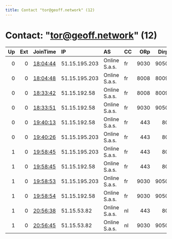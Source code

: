 ```yaml
---
title: Contact "tor@geoff.network" (12)
---
```


# Contact: "tor@geoff.network" (12)

|   Up |   Ext | JoinTime                                                                                            | IP            | AS            | CC   |   ORp |   Dirp | OS    | Version   | Nickname         |   eFamMembers |
|-----:|------:|:----------------------------------------------------------------------------------------------------|:--------------|:--------------|:-----|------:|-------:|:------|:----------|:-----------------|--------------:|
|    0 |     0 | [18:04:44](https://metrics.torproject.org/rs.html#details/2964B153990F9E6C9B234F109C595A827F9BFC5A) | 51.15.195.203 | Online S.a.s. | fr   |  9030 |   9050 | Linux | 0.4.2.7   | GeoffNetzeus     |             6 |
|    0 |     0 | [18:04:48](https://metrics.torproject.org/rs.html#details/B8D01A3E00686E30C0BE7C013868DC6970CB8514) | 51.15.195.203 | Online S.a.s. | fr   |  8008 |   8009 | Linux | 0.4.2.7   | Unnamed          |             4 |
|    0 |     0 | [18:33:42](https://metrics.torproject.org/rs.html#details/2FA89347AA88F3330AF83B055E7748821574F9F6) | 51.15.192.58  | Online S.a.s. | fr   |  8008 |   8009 | Linux | 0.4.2.7   | GeoffNetPoseidon |             4 |
|    0 |     0 | [18:33:51](https://metrics.torproject.org/rs.html#details/F5910A980DA0DAE4B497EC62229B43F06A520AC5) | 51.15.192.58  | Online S.a.s. | fr   |  9030 |   9050 | Linux | 0.4.2.7   | Unnamed          |             6 |
|    0 |     0 | [19:40:13](https://metrics.torproject.org/rs.html#details/B3BC5D3CD81B6566F8B6C5039F34DC23EBA6A880) | 51.15.192.58  | Online S.a.s. | fr   |   443 |     80 | Linux | 0.4.2.7   | GeoffNetposeidon |             4 |
|    0 |     0 | [19:40:26](https://metrics.torproject.org/rs.html#details/0FFA57AEFDDFD34B4F38060D57335E20A14D950F) | 51.15.195.203 | Online S.a.s. | fr   |   443 |     80 | Linux | 0.4.2.7   | GeoffNetzeus     |             4 |
|    1 |     0 | [19:58:45](https://metrics.torproject.org/rs.html#details/7126823BDBD819316551208DD2E4AD43EA2FAEED) | 51.15.195.203 | Online S.a.s. | fr   |   443 |     80 | Linux | 0.4.2.7   | GeoffNetZeus     |             6 |
|    1 |     0 | [19:58:45](https://metrics.torproject.org/rs.html#details/92D1D5D2AB21AA2E7E7979C30BD5DB3409B88B68) | 51.15.192.58  | Online S.a.s. | fr   |   443 |     80 | Linux | 0.4.2.7   | GeoffNetPoseidon |             6 |
|    1 |     0 | [19:58:53](https://metrics.torproject.org/rs.html#details/3176703651A6EFACE7C09FCEDD4703A10B7E8A07) | 51.15.195.203 | Online S.a.s. | fr   |  9030 |   9050 | Linux | 0.4.2.7   | GeoffNetZeus     |             6 |
|    1 |     0 | [19:58:54](https://metrics.torproject.org/rs.html#details/16EA8C061BFEA885ED03CCE722D667347C325FA0) | 51.15.192.58  | Online S.a.s. | fr   |  9030 |   9050 | Linux | 0.4.2.7   | GeoffNetPoseidon |             6 |
|    1 |     0 | [20:56:38](https://metrics.torproject.org/rs.html#details/EE92CB6A4D8CE906DADF2C4B49CC0C21C6B9488B) | 51.15.53.82   | Online S.a.s. | nl   |   443 |     80 | Linux | 0.4.2.7   | GeoffNetHera     |             6 |
|    1 |     0 | [20:56:45](https://metrics.torproject.org/rs.html#details/6CE9169C22EA8BFD020459290DBBDF171AF7187A) | 51.15.53.82   | Online S.a.s. | nl   |  9030 |   9050 | Linux | 0.4.2.7   | GeoffNetHera     |             6 |
